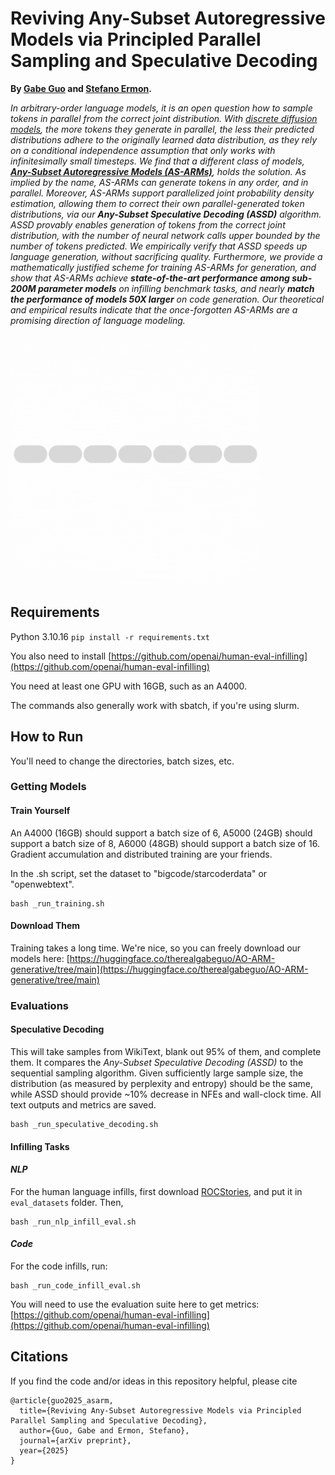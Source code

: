 # Reviving Any-Subset Autoregressive Models via Principled Parallel Sampling and Speculative Decoding

**By [Gabe Guo](https://gabeguo.github.io/) and [Stefano Ermon](https://cs.stanford.edu/~ermon/).**

*In arbitrary-order language models, it is an open question how to sample tokens in parallel from the correct joint distribution. With [discrete diffusion models](https://arxiv.org/abs/2310.16834), the more tokens they generate in parallel, the less their predicted distributions adhere to the originally learned data distribution, as they rely on a conditional independence assumption that only works with infinitesimally small timesteps. We find that a different class of models, [**Any-Subset Autoregressive Models (AS-ARMs)**](https://github.com/AndyShih12/mac), holds the solution. As implied by the name, AS-ARMs can generate tokens in any order, and in parallel. Moreover, AS-ARMs support parallelized joint probability density estimation, allowing them to correct their own parallel-generated token distributions, via our **Any-Subset Speculative Decoding (ASSD)** algorithm. ASSD provably enables generation of tokens from the correct joint distribution, with the number of neural network calls upper bounded by the number of tokens predicted.
We empirically verify that ASSD speeds up language generation, without sacrificing quality. Furthermore, we provide a mathematically justified scheme for training AS-ARMs for generation, and show that AS-ARMs achieve **state-of-the-art performance among sub-200M parameter models** on infilling benchmark tasks, and nearly **match the performance of models 50X larger** on code generation. 
Our theoretical and empirical results indicate that the once-forgotten AS-ARMs are a promising direction of language modeling.*

<img src="asarm.gif" width=400>

## Requirements

Python 3.10.16
```pip install -r requirements.txt```

You also need to install [https://github.com/openai/human-eval-infilling](https://github.com/openai/human-eval-infilling)

You need at least one GPU with 16GB, such as an A4000.

The commands also generally work with sbatch, if you're using slurm.

## How to Run

You'll need to change the directories, batch sizes, etc. 

### Getting Models

#### Train Yourself

An A4000 (16GB) should support a batch size of 6, A5000 (24GB) should support a batch size of 8, A6000 (48GB) should support a batch size of 16. Gradient accumulation and distributed training are your friends.

In the .sh script, set the dataset to "bigcode/starcoderdata" or "openwebtext".

```
bash _run_training.sh
```

#### Download Them

Training takes a long time. We're nice, so you can freely download our models here: [https://huggingface.co/therealgabeguo/AO-ARM-generative/tree/main](https://huggingface.co/therealgabeguo/AO-ARM-generative/tree/main)

### Evaluations

#### Speculative Decoding

This will take samples from WikiText, blank out 95% of them, and complete them. It compares the *Any-Subset Speculative Decoding (ASSD)* to the sequential sampling algorithm. Given sufficiently large sample size, the distribution (as measured by perplexity and entropy) should be the same, while ASSD should provide ~10% decrease in NFEs and wall-clock time. All text outputs and metrics are saved.

```
bash _run_speculative_decoding.sh
```

#### Infilling Tasks

#### *NLP*

For the human language infills, first download [ROCStories](https://github.com/HKUNLP/DiffuLLaMA/blob/main/evaluation/evaluation/cloze_test_val__spring2016.csv), and put it in ```eval_datasets``` folder. Then,

```
bash _run_nlp_infill_eval.sh
```

#### *Code*

For the code infills, run:

```
bash _run_code_infill_eval.sh
```

You will need to use the evaluation suite here to get metrics: [https://github.com/openai/human-eval-infilling](https://github.com/openai/human-eval-infilling)

## Citations

If you find the code and/or ideas in this repository helpful, please cite
```
@article{guo2025_asarm,
  title={Reviving Any-Subset Autoregressive Models via Principled Parallel Sampling and Speculative Decoding},
  author={Guo, Gabe and Ermon, Stefano},
  journal={arXiv preprint},
  year={2025}
}
```
